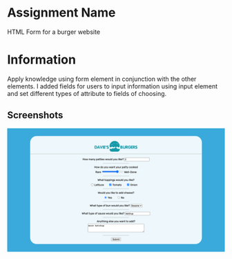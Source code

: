 # Assignment Name

HTML Form for a burger website

# Information

Apply knowledge using form element in conjunction with the other elements. I added fields for users to input information using input element and set different types of attribute to fields of choosing.

## Screenshots
![Burger website](./dburger.png)


